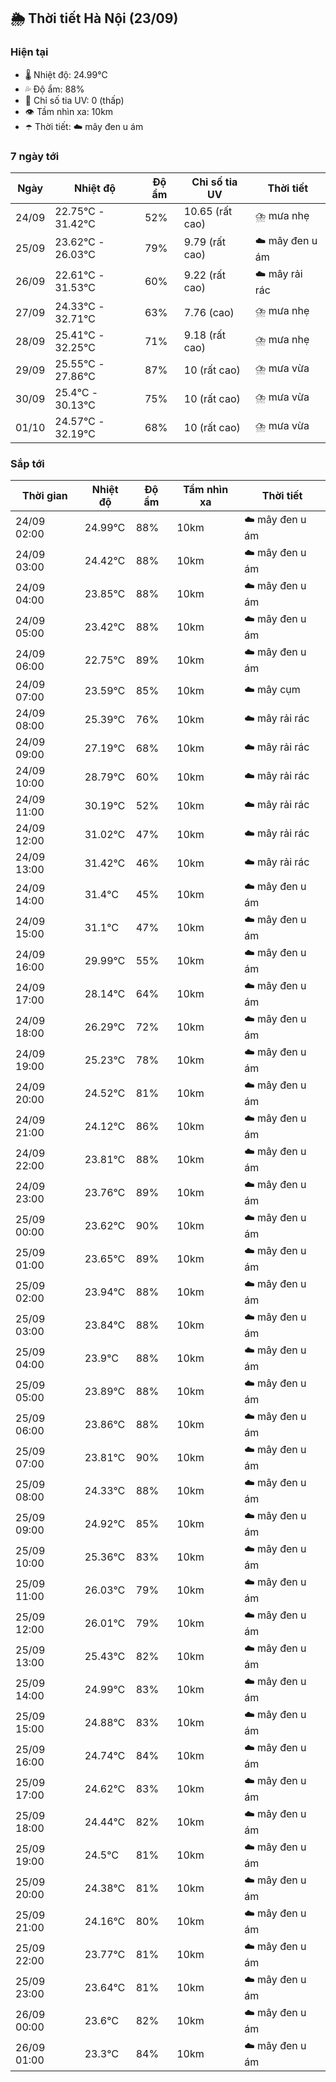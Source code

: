 ## 🌦️ Thời tiết Hà Nội (23/09)

### Hiện tại

- 🌡️ Nhiệt độ: 24.99℃
- 💦 Độ ẩm: 88%
- 🌟 Chỉ số tia UV: 0 (thấp)
- 👁️ Tầm nhìn xa: 10km
- ☂️ Thời tiết: ☁️ mây đen u ám

### 7 ngày tới

| Ngày | Nhiệt độ | Độ ẩm | Chỉ số tia UV | Thời tiết |
| --- | --- | --- | --- | --- |
| 24/09 | 22.75℃ - 31.42℃ | 52% | 10.65 (rất cao) | ⛈️ mưa nhẹ |
| 25/09 | 23.62℃ - 26.03℃ | 79% | 9.79 (rất cao) | ☁️ mây đen u ám |
| 26/09 | 22.61℃ - 31.53℃ | 60% | 9.22 (rất cao) | ☁️ mây rải rác |
| 27/09 | 24.33℃ - 32.71℃ | 63% | 7.76 (cao) | ⛈️ mưa nhẹ |
| 28/09 | 25.41℃ - 32.25℃ | 71% | 9.18 (rất cao) | ⛈️ mưa nhẹ |
| 29/09 | 25.55℃ - 27.86℃ | 87% | 10 (rất cao) | ⛈️ mưa vừa |
| 30/09 | 25.4℃ - 30.13℃ | 75% | 10 (rất cao) | ⛈️ mưa vừa |
| 01/10 | 24.57℃ - 32.19℃ | 68% | 10 (rất cao) | ⛈️ mưa vừa |

### Sắp tới

| Thời gian | Nhiệt độ | Độ ẩm | Tầm nhìn xa | Thời tiết |
| --- | --- | --- | --- | --- |
| 24/09 02:00 | 24.99℃ | 88% | 10km | ☁️ mây đen u ám |
| 24/09 03:00 | 24.42℃ | 88% | 10km | ☁️ mây đen u ám |
| 24/09 04:00 | 23.85℃ | 88% | 10km | ☁️ mây đen u ám |
| 24/09 05:00 | 23.42℃ | 88% | 10km | ☁️ mây đen u ám |
| 24/09 06:00 | 22.75℃ | 89% | 10km | ☁️ mây đen u ám |
| 24/09 07:00 | 23.59℃ | 85% | 10km | ☁️ mây cụm |
| 24/09 08:00 | 25.39℃ | 76% | 10km | ☁️ mây rải rác |
| 24/09 09:00 | 27.19℃ | 68% | 10km | ☁️ mây rải rác |
| 24/09 10:00 | 28.79℃ | 60% | 10km | ☁️ mây rải rác |
| 24/09 11:00 | 30.19℃ | 52% | 10km | ☁️ mây rải rác |
| 24/09 12:00 | 31.02℃ | 47% | 10km | ☁️ mây rải rác |
| 24/09 13:00 | 31.42℃ | 46% | 10km | ☁️ mây rải rác |
| 24/09 14:00 | 31.4℃ | 45% | 10km | ☁️ mây đen u ám |
| 24/09 15:00 | 31.1℃ | 47% | 10km | ☁️ mây đen u ám |
| 24/09 16:00 | 29.99℃ | 55% | 10km | ☁️ mây đen u ám |
| 24/09 17:00 | 28.14℃ | 64% | 10km | ☁️ mây đen u ám |
| 24/09 18:00 | 26.29℃ | 72% | 10km | ☁️ mây đen u ám |
| 24/09 19:00 | 25.23℃ | 78% | 10km | ☁️ mây đen u ám |
| 24/09 20:00 | 24.52℃ | 81% | 10km | ☁️ mây đen u ám |
| 24/09 21:00 | 24.12℃ | 86% | 10km | ☁️ mây đen u ám |
| 24/09 22:00 | 23.81℃ | 88% | 10km | ☁️ mây đen u ám |
| 24/09 23:00 | 23.76℃ | 89% | 10km | ☁️ mây đen u ám |
| 25/09 00:00 | 23.62℃ | 90% | 10km | ☁️ mây đen u ám |
| 25/09 01:00 | 23.65℃ | 89% | 10km | ☁️ mây đen u ám |
| 25/09 02:00 | 23.94℃ | 88% | 10km | ☁️ mây đen u ám |
| 25/09 03:00 | 23.84℃ | 88% | 10km | ☁️ mây đen u ám |
| 25/09 04:00 | 23.9℃ | 88% | 10km | ☁️ mây đen u ám |
| 25/09 05:00 | 23.89℃ | 88% | 10km | ☁️ mây đen u ám |
| 25/09 06:00 | 23.86℃ | 88% | 10km | ☁️ mây đen u ám |
| 25/09 07:00 | 23.81℃ | 90% | 10km | ☁️ mây đen u ám |
| 25/09 08:00 | 24.33℃ | 88% | 10km | ☁️ mây đen u ám |
| 25/09 09:00 | 24.92℃ | 85% | 10km | ☁️ mây đen u ám |
| 25/09 10:00 | 25.36℃ | 83% | 10km | ☁️ mây đen u ám |
| 25/09 11:00 | 26.03℃ | 79% | 10km | ☁️ mây đen u ám |
| 25/09 12:00 | 26.01℃ | 79% | 10km | ☁️ mây đen u ám |
| 25/09 13:00 | 25.43℃ | 82% | 10km | ☁️ mây đen u ám |
| 25/09 14:00 | 24.99℃ | 83% | 10km | ☁️ mây đen u ám |
| 25/09 15:00 | 24.88℃ | 83% | 10km | ☁️ mây đen u ám |
| 25/09 16:00 | 24.74℃ | 84% | 10km | ☁️ mây đen u ám |
| 25/09 17:00 | 24.62℃ | 83% | 10km | ☁️ mây đen u ám |
| 25/09 18:00 | 24.44℃ | 82% | 10km | ☁️ mây đen u ám |
| 25/09 19:00 | 24.5℃ | 81% | 10km | ☁️ mây đen u ám |
| 25/09 20:00 | 24.38℃ | 81% | 10km | ☁️ mây đen u ám |
| 25/09 21:00 | 24.16℃ | 80% | 10km | ☁️ mây đen u ám |
| 25/09 22:00 | 23.77℃ | 81% | 10km | ☁️ mây đen u ám |
| 25/09 23:00 | 23.64℃ | 81% | 10km | ☁️ mây đen u ám |
| 26/09 00:00 | 23.6℃ | 82% | 10km | ☁️ mây đen u ám |
| 26/09 01:00 | 23.3℃ | 84% | 10km | ☁️ mây đen u ám |
